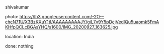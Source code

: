 shivakumar 

photo: https://lh3.googleusercontent.com/-2O--chcN71U/X3BzKXuY1tI/AAAAAAAAAJY/giL7v9Y5pDcjVedIQu5uaomk5FmAKHfpQCLcBGAsYHQ/s1600/IMG_20200927_163625.jpg

location: India

done: nothing
